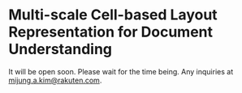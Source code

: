 # Multi-scale Cell-based Layout Representation for Document Understanding

It will be open soon. Please wait for the time being. Any inquiries at mijung.a.kim@rakuten.com.

